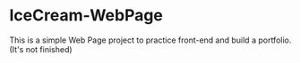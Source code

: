 # IceCream-WebPage

This is a simple Web Page project to practice front-end and build a portfolio.(It's not finished)

